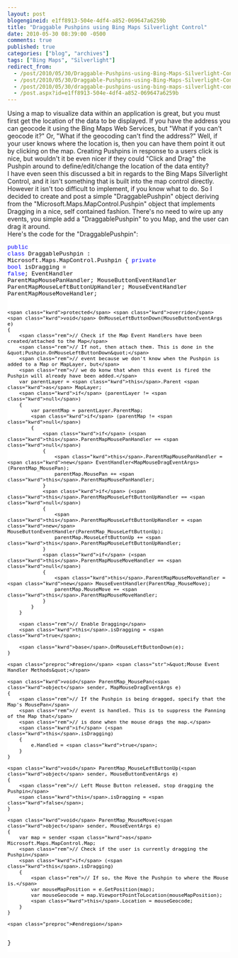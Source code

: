 ```yaml
---
layout: post
blogengineid: e1ff8913-504e-4df4-a852-069647a6259b
title: "Draggable Pushpins using Bing Maps Silverlight Control"
date: 2010-05-30 08:39:00 -0500
comments: true
published: true
categories: ["blog", "archives"]
tags: ["Bing Maps", "Silverlight"]
redirect_from: 
  - /post/2010/05/30/Draggable-Pushpins-using-Bing-Maps-Silverlight-Control.aspx
  - /post/2010/05/30/Draggable-Pushpins-using-Bing-Maps-Silverlight-Control
  - /post/2010/05/30/draggable-pushpins-using-bing-maps-silverlight-control
  - /post.aspx?id=e1ff8913-504e-4df4-a852-069647a6259b
---
```

<!-- more -->

Using a map to visualize data within an application is great, but you must first get the location of the data to be displayed. If you have the address you can geocode it using the Bing Maps Web Services, but &quot;What if you can't geocode it?&quot; Or, &quot;What if the geocoding can't find the address?&quot; Well, if your user knows where the location is, then you can have them point it out by clicking on the map. Creating Pushpins in response to a users click is nice, but wouldn't it be even nicer if they could &quot;Click and Drag&quot; the Pushpin around to define/edit/change the location of the data entity?  
I have even seen this discussed a bit in regards to the Bing Maps Silverlight Control, and it isn't something that is built into the map control directly. However it isn't too difficult to implement, if you know what to do. So I decided to create and post a simple &quot;DraggablePushpin&quot; object deriving from the &quot;Microsoft.Maps.MapControl.Pushpin&quot; object that implements Dragging in a nice, self contained fashion. There's no need to wire up any events, you simple add a &quot;DraggablePushpin&quot; to you Map, and the user can drag it around.  
Here's the code for the &quot;DraggablePushpin&quot;:  <pre class="csharpcode"><span class="kwrd">public</span> <span class="kwrd">class</span> DraggablePushpin : Microsoft.Maps.MapControl.Pushpin
{
    <span class="kwrd">private</span> <span class="kwrd">bool</span> isDragging = <span class="kwrd">false</span>;
    EventHandler<MapMouseDragEventArgs> ParentMapMousePanHandler;
    MouseButtonEventHandler ParentMapMouseLeftButtonUpHandler;
    MouseEventHandler ParentMapMouseMoveHandler;

    <span class="kwrd">protected</span> <span class="kwrd">override</span> <span class="kwrd">void</span> OnMouseLeftButtonDown(MouseButtonEventArgs e)
    {
        <span class="rem">// Check if the Map Event Handlers have been created/attached to the Map</span>
        <span class="rem">// If not, then attach them. This is done in the &quot;Pushpin.OnMouseLeftButtonDown&quot;</span>
        <span class="rem">// event because we don't know when the Pushpin is added to a Map or MapLayer, but</span>
        <span class="rem">// we do konw that when this event is fired the Pushpin will already have been added.</span>
        var parentLayer = <span class="kwrd">this</span>.Parent <span class="kwrd">as</span> MapLayer;
        <span class="kwrd">if</span> (parentLayer != <span class="kwrd">null</span>)
        {
            var parentMap = parentLayer.ParentMap;
            <span class="kwrd">if</span> (parentMap != <span class="kwrd">null</span>)
            {
                <span class="kwrd">if</span> (<span class="kwrd">this</span>.ParentMapMousePanHandler == <span class="kwrd">null</span>)
                {
                    <span class="kwrd">this</span>.ParentMapMousePanHandler = <span class="kwrd">new</span> EventHandler<MapMouseDragEventArgs>(ParentMap_MousePan);
                    parentMap.MousePan += <span class="kwrd">this</span>.ParentMapMousePanHandler;
                }
                <span class="kwrd">if</span> (<span class="kwrd">this</span>.ParentMapMouseLeftButtonUpHandler == <span class="kwrd">null</span>)
                {
                    <span class="kwrd">this</span>.ParentMapMouseLeftButtonUpHandler = <span class="kwrd">new</span> MouseButtonEventHandler(ParentMap_MouseLeftButtonUp);
                    parentMap.MouseLeftButtonUp += <span class="kwrd">this</span>.ParentMapMouseLeftButtonUpHandler;
                }
                <span class="kwrd">if</span> (<span class="kwrd">this</span>.ParentMapMouseMoveHandler == <span class="kwrd">null</span>)
                {
                    <span class="kwrd">this</span>.ParentMapMouseMoveHandler = <span class="kwrd">new</span> MouseEventHandler(ParentMap_MouseMove);
                    parentMap.MouseMove += <span class="kwrd">this</span>.ParentMapMouseMoveHandler;
                }
            }
        }

        <span class="rem">// Enable Dragging</span>
        <span class="kwrd">this</span>.isDragging = <span class="kwrd">true</span>;

        <span class="kwrd">base</span>.OnMouseLeftButtonDown(e);
    }

    <span class="preproc">#region</span> <span class="str">&quot;Mouse Event Handler Methods&quot;</span>

    <span class="kwrd">void</span> ParentMap_MousePan(<span class="kwrd">object</span> sender, MapMouseDragEventArgs e)
    {
        <span class="rem">// If the Pushpin is being dragged, specify that the Map's MousePan</span>
        <span class="rem">// event is handled. This is to suppress the Panning of the Map that</span>
        <span class="rem">// is done when the mouse drags the map.</span>
        <span class="kwrd">if</span> (<span class="kwrd">this</span>.isDragging)
        {
            e.Handled = <span class="kwrd">true</span>;
        }
    }

    <span class="kwrd">void</span> ParentMap_MouseLeftButtonUp(<span class="kwrd">object</span> sender, MouseButtonEventArgs e)
    {
        <span class="rem">// Left Mouse Button released, stop dragging the Pushpin</span>
        <span class="kwrd">this</span>.isDragging = <span class="kwrd">false</span>;
    }

    <span class="kwrd">void</span> ParentMap_MouseMove(<span class="kwrd">object</span> sender, MouseEventArgs e)
    {
        var map = sender <span class="kwrd">as</span> Microsoft.Maps.MapControl.Map;
        <span class="rem">// Check if the user is currently dragging the Pushpin</span>
        <span class="kwrd">if</span> (<span class="kwrd">this</span>.isDragging)
        {
            <span class="rem">// If so, the Move the Pushpin to where the Mouse is.</span>
            var mouseMapPosition = e.GetPosition(map);
            var mouseGeocode = map.ViewportPointToLocation(mouseMapPosition);
            <span class="kwrd">this</span>.Location = mouseGeocode;
        }
    }

    <span class="preproc">#endregion</span>
}</pre>
<style type="text/css">
.csharpcode, .csharpcode pre
{
	font-size: small;
	color: black;
	font-family: consolas, "Courier New", courier, monospace;
	background-color: #ffffff;
	/*white-space: pre;*/
}
.csharpcode pre { margin: 0em; }
.csharpcode .rem { color: #008000; }
.csharpcode .kwrd { color: #0000ff; }
.csharpcode .str { color: #006080; }
.csharpcode .op { color: #0000c0; }
.csharpcode .preproc { color: #cc6633; }
.csharpcode .asp { background-color: #ffff00; }
.csharpcode .html { color: #800000; }
.csharpcode .attr { color: #ff0000; }
.csharpcode .alt 
{
	background-color: #f4f4f4;
	width: 100%;
	margin: 0em;
}
.csharpcode .lnum { color: #606060; }</style>
